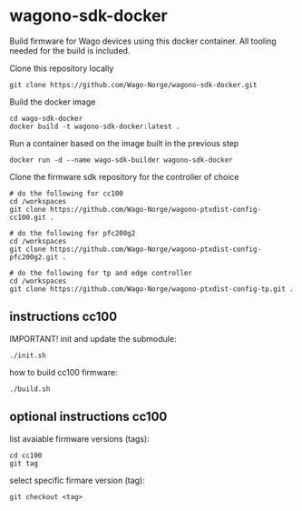 # wagono-sdk-docker
Build firmware for Wago devices using this docker container. All tooling needed for the build is included.

Clone this repository locally
```
git clone https://github.com/Wago-Norge/wagono-sdk-docker.git
```

Build the docker image
```
cd wago-sdk-docker
docker build -t wagono-sdk-docker:latest .
```

Run a container based on the image built in the previous step
```
docker run -d --name wago-sdk-builder wagono-sdk-docker
```

Clone the firmware sdk repository for the controller of choice
```
# do the following for cc100
cd /workspaces
git clone https://github.com/Wago-Norge/wagono-ptxdist-config-cc100.git .

# do the following for pfc200g2
cd /workspaces
git clone https://github.com/Wago-Norge/wagono-ptxdist-config-pfc200g2.git .

# do the following for tp and edge controller
cd /workspaces
git clone https://github.com/Wago-Norge/wagono-ptxdist-config-tp.git .
```

## instructions cc100
IMPORTANT! init and update the submodule:
```
./init.sh
```

how to build cc100 firmware:
```
./build.sh
```

## optional instructions cc100
list avaiable firmware versions (tags):
```
cd cc100
git tag
```

select specific firmare version (tag):
```
git checkout <tag>
```

